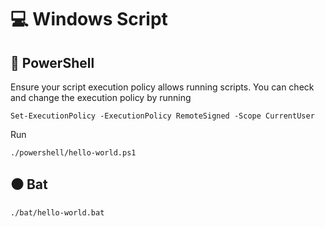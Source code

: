 # 💻 Windows Script


## 🔵 PowerShell

Ensure your script execution policy allows running scripts. You can check and change the execution policy by running

```
Set-ExecutionPolicy -ExecutionPolicy RemoteSigned -Scope CurrentUser
```

Run

```
./powershell/hello-world.ps1
```

## ⚫ Bat

```
./bat/hello-world.bat
```